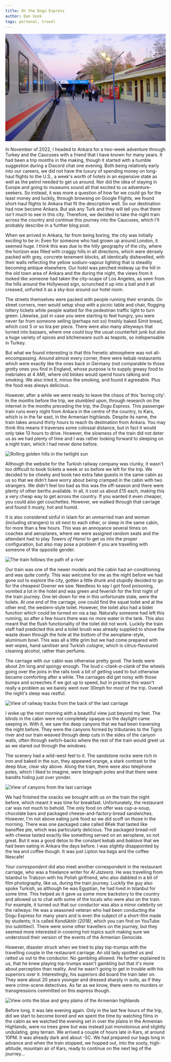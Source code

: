 ```yaml
---
title: On the Dogu Express
author: Dan Vonk
tags: personal, travel
---
```


![Turkish railways train stopped beside the platform](/images/DSCF7010.JPG "The Dogu Express reaches its penultimate stop, leaving enough time to buy and drink a quick Turkish coffee on the platform.")

In November of 2022, I headed to Ankara for a two-week adventure through Turkey
and the Caucuses with a friend that I have known for many years. It had been a
trip months in the making, though it started with a humble suggestion during a
Discord chat one evening. Both being relatively early into our careers, we did
not have the luxury of spending money on long-haul flights to the U.S., a week's
worth of hotels in an expensive state as well as the petrol needed to get us
around. Nor did the idea of staying in Europe and going to museums sound all
that excited to us adventure-seekers. So instead, it was more a question of how
far we could go for the least money and luckily, through browsing on Google
Flights, we found short-haul flights to Ankara that fit the description well. So
our destination had now become Ankara. But ask any Turk and they will tell you
that there isn't much to see in this city. Therefore, we decided to take the
night train across the country and continue this journey into the Caucuses,
which I'll probably describe in a further blog post.

When we arrived in Ankara, far from being boring, the city was initially
exciting to be in: Even for someone who had grown up around London, it seemed
huge. I think this was due to the hilly geography of the city, where the horizon
was filled with craggy hills in all directions, which were densely packed with
grey, concrete tenement blocks, all identically dishevelled, with their walls
reflecting the yellow sodium-vapour lighting that is steadily becoming antique
elsewhere. Our hotel was perched midway up the hill in the old town area of
Ankara and the during the night, the views from it looked like someone had taken
the city-scape of Los Angeles, as seen from the hills around the Hollywood sign,
scrunched it up into a ball and it all creased, unfurled it as a sky-box around
our hotel room.

The streets themselves were packed with people running their errands. On street
corners, men would setup shop with a picnic table and chair, flogging lottery
tickets while people waited for the pedestrian traffic light to turn green.
Likewise, just in case you were starting to feel hungry, you were never far from
someone selling (perhaps not so) freshly baked Simit bread, which cost 5 or so
lira per piece. There were also many alleyways that turned into bazaars, where
one could buy the usual counterfeit junk but also a huge variety of spices and
kitchenware such as teapots, so indispensable in Turkey.

But what we found interesting is that this frenetic atmosphere was not
all-encompassing. Around almost every corner, there were kebab restaurants which
were exactly like the ones back in Germany (not comparable to those grotty ones
you find in England, whose purpose is to supply greasy food to inebriates at 4
AM), where old blokes would spend hours talking and smoking. We also tried it,
minus the smoking, and found it agreeable. Plus the food was always delicious.

However, after a while we were ready to leave the chaos of this 'boring city'.
In the months before the trip, we stumbled upon, through research on the
internet in the months preceding the trip, the _Dogu Express_. This passenger
train runs every night from Ankara in the centre of the country, to Kars, which
is in the far east, in the Armenian highlands. Despite its name, the train takes
around thirty hours to reach its destination from Ankara. You may think this
means it traverses some colossal distance, but in fact it would only take 13
hours to drive. However, the slowness of the train did not deter us as we had
plenty of time and I was rather looking forward to sleeping on a night train,
which I had never done before.

![Rolling golden hills in the twilight sun](/images/DSCF6948.JPG "Fist views of
the countryside after departing from Ankara Station")

Although the website for the Turkish railway company was clunky, it wasn't too
difficult to book tickets a week or so before we left for the trip. We decided
to be cheeky and book two extra fake guests in the same cabin as us so that we
didn't have worry about being cramped in the cabin with two strangers. We didn't
feel too bad as this was the off-season and there were plenty of other berths
available. In all, it cost us about £15 each, making this a very cheap way to
get across the country. If you wanted it even cheaper, you could also get
couchettes. However, we walked through that carriage and found it musty, hot and
humid.

It is also considered sinful in Islam for an unmarried man and woman (including
strangers) to sit next to each other, or sleep in the same cabin, for more than
a few hours. This was an annoyance several times on coaches and aeroplanes,
where we were assigned random seats and the attendant had to play _Towers of
Hanoi_ to get us into the proper configuration, but also may pose a problem if
you are travelling with someone of the opposite gender.


![The train follows the path of a river](/images/DSCF6979.JPG "The vibrant
colours of the trees lining the streams that we traced were an especially
beautiful contrast to the brown and grey mountains of most of the rest of the
journey. This photo was taken from the restaurant carriage.")

Our train was one of the newer models and the cabin had air-conditioning and was
quite comfy. This was welcome for me as the night before we had gone out to
explore the city, gotten a little drunk and stupidly decided to go for the
cheapest Doener we saw. Needless to say I got food poisoning, vomited a lot in
the hotel and was green and feverish for the first night of the train journey.
One let-down for me in this unfortunate state, were the toilets. At one end of
the carriage, one could find the squat toilet and at the other end, the
western-style toilet. However, the toilet also had a bidet function which could
be turned on via a tap. Naturally someone had left this running, so after a few
hours there was no more water in the tank. This also meant that the flush
functionality of the toilet did not work. Luckily the train staff had predicted
this and a toilet brush was already supplied to shove the waste down through the
hole at the bottom of the aeroplane-style, aluminium bowl. This was all a little
grim but we had come prepared with wet-wipes, hand sanitiser and Turkish
_cologne_, which is citrus-flavoured cleaning alcohol, rather than perfume.

The carriage with our cabin was otherwise pretty good. The beds were about 2m
long and spongy enough. The loud _c-clank-a-clank_ of the wheels going over the
joins in the rails took a bit of getting used to but otherwise became comforting
after a while. The carriages did get noisy with those bumps and screeches if we
got up to speed, but in practice this wasn't really a problem as we barely went
over 30mph for most of the trip. Overall the night's sleep was restful.

![View of railway tracks from the back of the last
carriage](/images/IMG_20221106_102439.jpg "Views of the track from the back of
the train. Photos were easy to take here because you could just open the door of
the moving train and peek right out.")


I woke up the next morning with a beautiful view just beyond my feet. The blinds
in the cabin were not completely opaque so the daylight came seeping in. With
it, we saw the deep canyons that we had been traversing the night before. They
were the canyons formed by tributaries to the Tigris river and our train weaved
through deep cuts in the sides of the canyon walls, often through switch-backs
where the rest of the train would greet us as we stared out through the windows.

The scenery had a wild-west feel to it. The sandstone rocks were rich in iron
and baked in the sun, they appeared orange, a stark contrast to the deep blue,
clear sky above. Along the train, there were also telephone poles, which I liked
to imagine, were telegraph poles and that there were bandits hiding just over
yonder.

![View of canyons from the last carriage](/images/14460014.JPG "Canyons seen
from the back of the train. Taken by my travelling companion with a Holga camera
on Porta 400.")

We had finished the snacks we brought with us on the train the night before,
which meant it was time for breakfast. Unfortunately, the restaurant car was not
much to behold. The only food on offer was cup-a-soup, chocolate bars and
packaged cheese-and-factory-bread sandwiches. However, I'm not above eating junk
food so we did scoff on those in the morning. There was one packaged cake called
8Kek that tasted like banoffee pie, which was particularly delicious. The
packaged bread-roll with cheese tasted exactly like something served on an
aeroplane, so not great. But it was a good detox to the constant kebab and
_baklava_ that we had been eating in Ankara the days before. I was slightly
disappointed by the tea and coffee though. It was just Lipton tea bags and the
coffee Nescafe!

_Your correspondent_ did also meet another correspondent in the restaurant
carriage, who was a freelance writer for _Al Jazeera_. He was travelling from
Istanbul to Trabzon with his Polish girlfriend, who also dabbled in a bit of
film photography, like us, during the train journey. Luckily the guy also spoke
Turkish, as although he was Egyptian, he had lived in Istanbul for some time.
This helped as it gave us some more backstory to the country and allowed us to
chat with some of the locals who were also on the train. For example, it turned
out that our conductor was also a minor celebrity on the railways: He was a
seasoned veteran who had been conducting the Dogu Express for many years and is
even the subject of a short-film made by students; it is called _Kondüktör
(2018)_, which you can find on YouTube (no subtitles!). There were some other
travellers on the journey, but they seemed more interested in covering
hot-topics such making sure we understood their version of the events of the
Armenian Genocide.

However, disaster struck when we tried to play top-trumps with the travelling
couple in the restaurant carriage. An old lady spotted us and ratted us out to
the conductor. No gambling allowed. He further explained to us, that he knew
playing top-trumps wasn't gambling but that it's more about perception than
reality. And he wasn't going to get in trouble with his superiors over it.
Interestingly, his superiors did board the train later on. They were about 20
years younger and dressed sharply in suits, as if they were crime-scene
detectives. As far as we know, there were no murders or transgressions committed
on this express though.

![View onto the blue and grey plains of the Armenian
highlands](/images/DSCF7009.JPG "In the final few hours of the journey, we
started to see the mountains in the Armenian Highlands in the east of Turkey.")

Before long, it was late evening again. Only in the last few hours of the trip,
did we start to become bored and we spent the time by watching films in the
cabin as we watched the evening set in over the plains in the Armenian
Highlands, were no trees grew but was instead just monotonous and slightly
undulating, grey terrain. We arrived a couple of hours late in Kars, at around
10PM. It was already dark and about -5C. We had prepared our bags long in
advance and when the train stopped, we hopped out, into the sooty,
high-altitude, mountain air of Kars, ready to continue on the next leg of the
journey...

